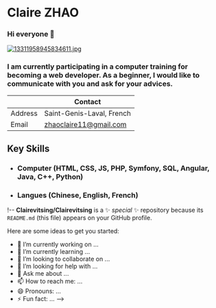 # Claire ZHAO
### Hi everyone 👋
[![13311958945834611.jpg](https://i.postimg.cc/261rP9S5/13311958945834611.jpg)](https://postimg.cc/Q9Z27b5L)
### I am currently participating in a computer training for becoming a web developer. As a beginner, I would like to communicate with you and ask for your advices.

|         |      Contact                |
|---------|-----------------------------|
| Address | Saint-Genis-Laval, French   |
| Email   | zhaoclaire11@gmail.com      |

## Key Skills
* ### Computer (HTML, CSS, JS, PHP, Symfony, SQL, Angular, Java, C++, Python)
* ### Langues (Chinese, English, French)


!--
**Clairevitsing/Clairevitsing** is a ✨ _special_ ✨ repository because its `README.md` (this file) appears on your GitHub profile.

Here are some ideas to get you started:

- 🔭 I’m currently working on ...
- 🌱 I’m currently learning ...
- 👯 I’m looking to collaborate on ...
- 🤔 I’m looking for help with ...
- 💬 Ask me about ...
- 📫 How to reach me: ...
- 😄 Pronouns: ...
- ⚡ Fun fact: ...
-->
